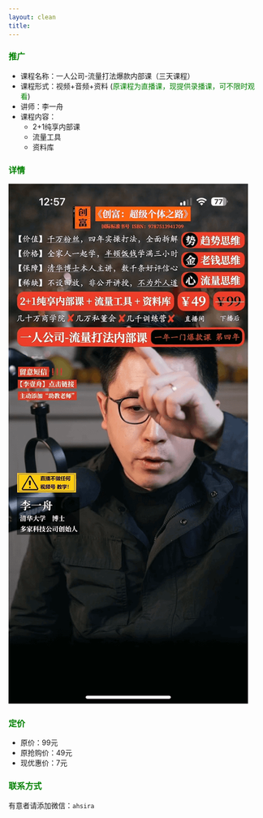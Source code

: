 ```yaml
---
layout: clean
title: 
---
```


### <font color=green>推广</font>

- 课程名称：一人公司-流量打法爆款内部课（三天课程）
- 课程形式：视频+音频+资料 (<font color=green>原课程为直播课，现提供录播课，可不限时观看</font>)
- 讲师：李一舟    
- 课程内容：
  - 2+1纯享内部课
  - 流量工具
  - 资料库

### <font color=green>详情</font>
![](./assets/IMG_7616.png)


### <font color=green>定价</font>
- 原价：99元
- 原抢购价：49元
- 现优惠价：7元

### <font color=green>联系方式</font>

有意者请添加微信：`ahsira`
